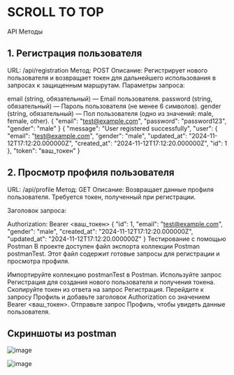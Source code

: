 # SCROLL TO TOP
API Методы
## 1. Регистрация пользователя
URL: /api/registration
Метод: POST
Описание: Регистрирует нового пользователя и возвращает токен для дальнейшего использования в запросах к защищенным маршрутам.
Параметры запроса:

email (string, обязательный) — Email пользователя.
password (string, обязательный) — Пароль пользователя (не менее 6 символов).
gender (string, обязательный) — Пол пользователя (одно из значений: male, female, other).
{
    "email": "test@example.com",
    "password": "password123",
    "gender": "male"
}
{
    "message": "User registered successfully",
    "user": {
        "email": "test@example.com",
        "gender": "male",
        "updated_at": "2024-11-12T17:12:20.000000Z",
        "created_at": "2024-11-12T17:12:20.000000Z",
        "id": 1
    },
    "token": "ваш_токен"
}
## 2. Просмотр профиля пользователя
URL: /api/profile
Метод: GET
Описание: Возвращает данные профиля пользователя. Требуется токен, полученный при регистрации.

Заголовок запроса:

Authorization: Bearer <ваш_токен>
{
    "id": 1,
    "email": "test@example.com",
    "gender": "male",
    "created_at": "2024-11-12T17:12:20.000000Z",
    "updated_at": "2024-11-12T17:12:20.000000Z"
}
Тестирование с помощью Postman
В проекте доступен файл экспорта коллекции Postman postmanTest. Этот файл содержит готовые запросы для регистрации и просмотра профиля.

Импортируйте коллекцию postmanTest в Postman.
Используйте запрос Регистрация для создания нового пользователя и получения токена.
Скопируйте токен из ответа на запрос Регистрация.
Перейдите к запросу Профиль и добавьте заголовок Authorization со значением Bearer <ваш_токен>.
Отправьте запрос Профиль, чтобы увидеть данные пользователя.
## Скриншоты из postman 
![image](https://github.com/user-attachments/assets/894788fa-4fc1-4c32-9d6c-8a03346d983e)

![image](https://github.com/user-attachments/assets/a8207186-a6d8-4267-9622-005826f91b70)
